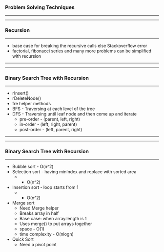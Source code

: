 ### Problem Solving Techniques
<hr/>
<hr/>

### Recursion
<hr/>

* base case for breaking the recursive calls else Stackoverflow error
* factorial, fibonacci series and many more problems can be simplified with recursion

<hr/>
<hr/>

### Binary Search Tree with Recursion
<hr/>

* rInsert()
* rDeleteNode()
* fre helper methods
* BFS - Traversing at each level of the tree
* DFS - Traversing until leaf node and then come up and iterate
  * pre-order - (parent, left, right)
  * in-order - (left, right, parent)
  * post-order - (left, parent, right)
<hr/>
<hr/>

### Binary Search Tree with Recursion
<hr/>

* Bubble sort - O(n^2)
* Selection sort - having minIndex and replace with sorted area
  * - O(n^2)
* Insertion sort - loop starts from 1
  * - O(n^2)
* Merge sort
  * Need Merge helper
  * Breaks array in half
  * Base case: when array.length is 1
  * Uses merge() to put arrays together
  * space - O(1)
  * time complexity - O(nlogn)
* Quick Sort
  * Need a pivot point

